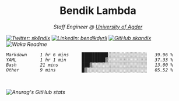 <h1 align="center"> Bendik Lambda </h1>
<p align="center"><em>Staff Engineer @ <a href="http://www.uia.no">University of Agder</a></p>



[![Twitter: sk4ndix](https://img.shields.io/twitter/follow/sk4ndix?style=social)](https://twitter.com/sk4ndix)
[![Linkedin: bendikdyrli](https://img.shields.io/badge/-bendikdyrli-blue?style=flat-square&logo=Linkedin&logoColor=white&link=https://www.linkedin.com/in/bendikdyrli/)](https://www.linkedin.com/in/bendikdyrli/)
[![GitHub skandix](https://img.shields.io/github/followers/skandix?label=follow&style=social)](https://github.com/skandix)
![Waka Readme](https://github.com/skandix/skandix/workflows/Waka%20Readme/badge.svg)


<!--START_SECTION:waka-->

```text
Markdown     1 hr 6 mins     ██████████░░░░░░░░░░░░░░░   39.96 %
YAML         1 hr 1 min      █████████▒░░░░░░░░░░░░░░░   37.33 %
Bash         21 mins         ███▒░░░░░░░░░░░░░░░░░░░░░   13.00 %
Other        9 mins          █▒░░░░░░░░░░░░░░░░░░░░░░░   05.52 %
```

<!--END_SECTION:waka-->

  <br>
  
![Anurag's GitHub stats](https://github-readme-stats.vercel.app/api?username=skandix&show_icons=true&theme=tokyonight)


